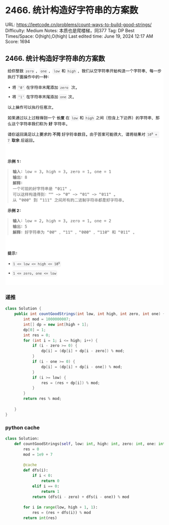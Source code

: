 # 2466. 统计构造好字符串的方案数

URL: https://leetcode.cn/problems/count-ways-to-build-good-strings/
Difficulty: Medium
Notes: 本质也是爬楼梯，同377
Tag: DP
Best Times/Space: O(high),O(high)
Last edited time: June 19, 2024 12:17 AM
Score: 1694

## 2466. 统计构造好字符串的方案数

![Untitled](2466%20%E7%BB%9F%E8%AE%A1%E6%9E%84%E9%80%A0%E5%A5%BD%E5%AD%97%E7%AC%A6%E4%B8%B2%E7%9A%84%E6%96%B9%E6%A1%88%E6%95%B0/a213706b-e6a8-4b12-8b12-5e745e75b4bc.png)

### 递推

```java
class Solution {
    public int countGoodStrings(int low, int high, int zero, int one) {
        int mod = 1000000007;
        int[] dp = new int[high + 1];
        dp[0] = 1;
        int res = 0;
        for (int i = 1; i <= high; i++) {
            if (i - zero >= 0) {
                dp[i] = (dp[i] + dp[i - zero]) % mod;
            }
            if (i - one >= 0) {
                dp[i] = (dp[i] + dp[i - one]) % mod;
            }
            if (i >= low) {
                res = (res + dp[i]) % mod;
            }
        }
        return res % mod;

    }
}
```

### python cache

```python
class Solution:
    def countGoodStrings(self, low: int, high: int, zero: int, one: int) -> int:
        res = 0
        mod = 1e9 + 7

        @cache
        def dfs(i):
            if i < 0:
                return 0
            elif i == 0:
                return 1
            return (dfs(i - zero) + dfs(i - one)) % mod

        for i in range(low, high + 1, 1):
            res = (res + dfs(i)) % mod
        return int(res)

```